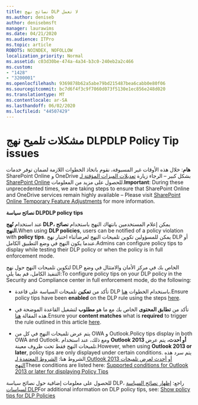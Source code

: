 ```yaml
---
title: نصائح نهج DLP لا تعمل
ms.author: deniseb
author: denisebmsft
manager: laurawims
ms.date: 04/21/2020
ms.audience: ITPro
ms.topic: article
ROBOTS: NOINDEX, NOFOLLOW
localization_priority: Normal
ms.assetid: c03d30be-474a-4a34-b3c0-240eb2a2c466
ms.custom:
- "1428"
- "3200001"
ms.openlocfilehash: 9369878b62a5abe79bd215487bea6cabb0e80f06
ms.sourcegitcommit: bc7d6f4f3c9f7060d073f5130e1ec856e248d020
ms.translationtype: MT
ms.contentlocale: ar-SA
ms.lasthandoff: 06/02/2020
ms.locfileid: "44507429"
---
```

# <a name="dlp-policy-tip-issues"></a><span data-ttu-id="986f7-102">مشكلات تلميح نهج DLP</span><span class="sxs-lookup"><span data-stu-id="986f7-102">DLP Policy Tip issues</span></span>

<span data-ttu-id="986f7-103">**هام**: خلال هذه الأوقات غير المسبوقة، نقوم باتخاذ الخطوات اللازمة لضمان توفر خدمات SharePoint Online و OneDrive بشكل كبير – الرجاء زيارة [تعديلات الميزات المؤقتة لـ SharePoint Online](https://aka.ms/ODSPAdjustments) للحصول على مزيد من المعلومات.</span><span class="sxs-lookup"><span data-stu-id="986f7-103">**Important**: During these unprecedented times, we are taking steps to ensure that SharePoint Online and OneDrive services remain highly available – Please visit [SharePoint Online Temporary Feature Adjustments](https://aka.ms/ODSPAdjustments) for more information.</span></span>

<span data-ttu-id="986f7-104">**نصائح سياسة DLP**</span><span class="sxs-lookup"><span data-stu-id="986f7-104">**DLP policy tips**</span></span>

<span data-ttu-id="986f7-105">عند استخدام **نُهج DLP،** يمكن إعلام المستخدمين بانتهاك النهج باستخدام **نصائح النهج.**</span><span class="sxs-lookup"><span data-stu-id="986f7-105">When using **DLP policies**, users can be notified of a policy violation with **policy tips**.</span></span> <span data-ttu-id="986f7-106">يمكن للمسؤولين تكوين تلميحات النهج لعرضأثناء اختبار نهج DLP أو عندما يكون النهج في وضع التطبيق الكامل.</span><span class="sxs-lookup"><span data-stu-id="986f7-106">Admins can configure policy tips to display while testing their DLP policy or when the policy is in full enforcement mode.</span></span>
  
<span data-ttu-id="986f7-107">لتكوين تلميحات النهج حول نهج DLP الخاص بك في مركز الأمان والامتثال في وضع التنفيذ الكامل، قم بما يلي:</span><span class="sxs-lookup"><span data-stu-id="986f7-107">To configure policy tips on your DLP policy in the Security and Compliance center in full enforcement mode, do the following:</span></span>
  
- <span data-ttu-id="986f7-108">تأكد من **تمكين** تلميحات السياسة على قاعدة DLP باستخدام الخطوات [هنا](https://docs.microsoft.com/microsoft-365/compliance/use-notifications-and-policy-tips).</span><span class="sxs-lookup"><span data-stu-id="986f7-108">Ensure policy tips have been **enabled** on the DLP rule using the steps [here](https://docs.microsoft.com/microsoft-365/compliance/use-notifications-and-policy-tips).</span></span>

- <span data-ttu-id="986f7-109">تأكد من **تطابق المحتوى** الخاص بك مع ما هو **مطلوب** لتشغيل القاعدة الموضحة في هذه المقالة [هنا](https://docs.microsoft.com/microsoft-365/compliance/sensitive-information-type-entity-definitions).</span><span class="sxs-lookup"><span data-stu-id="986f7-109">Ensure your **content matches** what is **required** to trigger the rule outlined in this article [here](https://docs.microsoft.com/microsoft-365/compliance/sensitive-information-type-entity-definitions).</span></span>

- <span data-ttu-id="986f7-110">يتم عرض تلميحات النهج في كل من OWA و Outlook.</span><span class="sxs-lookup"><span data-stu-id="986f7-110">Policy tips display in both OWA and Outlook.</span></span> <span data-ttu-id="986f7-111">ومع ذلك، عند استخدام **Outlook 2013 أو أحدث،** يتم عرض تلميحات النهج فقط تحت ظروف معينة.</span><span class="sxs-lookup"><span data-stu-id="986f7-111">However, when using **Outlook 2013 or later**, policy tips are only displayed under certain conditions.</span></span> <span data-ttu-id="986f7-112">يتم سرد هذه الشروط هنا: [الشروط المعتمدة لـ Outlook 2013 أو أحدث لعرض تلميحات النهج](https://docs.microsoft.com/microsoft-365/compliance/use-notifications-and-policy-tips)</span><span class="sxs-lookup"><span data-stu-id="986f7-112">These conditions are listed here: [Supported conditions for Outlook 2013 or later for displaying Policy Tips](https://docs.microsoft.com/microsoft-365/compliance/use-notifications-and-policy-tips)</span></span>

<span data-ttu-id="986f7-113">للحصول على معلومات إضافية حول نصائح سياسة DLP، راجع: [إظهار نصائح السياسة لسياسات DLP](https://docs.microsoft.com/microsoft-365/compliance/use-notifications-and-policy-tips)</span><span class="sxs-lookup"><span data-stu-id="986f7-113">For additional information on DLP policy tips, see: [Show policy tips for DLP Policies](https://docs.microsoft.com/microsoft-365/compliance/use-notifications-and-policy-tips)</span></span>
  